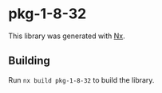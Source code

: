 # pkg-1-8-32

This library was generated with [Nx](https://nx.dev).

## Building

Run `nx build pkg-1-8-32` to build the library.
